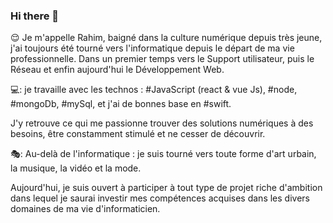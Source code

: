 ### Hi there 👋

😌 Je m'appelle Rahim, baigné dans la culture numérique depuis très jeune, j'ai toujours été tourné vers l'informatique depuis le départ de ma vie professionnelle.
Dans un premier temps vers le Support utilisateur, puis le Réseau et enfin aujourd'hui le Développement Web.

💻: je travaille avec les technos : #JavaScript (react & vue Js), #node, #mongoDb, #mySql, et j'ai de bonnes base en #swift.

J'y retrouve ce qui me passionne trouver des solutions numériques à des besoins, être constamment stimulé et ne cesser de découvrir.

🎭: Au-delà de l'informatique : je suis tourné vers toute forme d'art urbain, la musique, la vidéo et la mode.

Aujourd'hui, je suis ouvert à participer à tout type de projet riche d'ambition dans lequel je saurai investir mes compétences acquises dans les divers domaines de ma vie d'informaticien.  

<!--
**rahim-hamadou/rahim-hamadou** is a ✨ _special_ ✨ repository because its `README.md` (this file) appears on your GitHub profile.

Here are some ideas to get you started:

- 🔭 I’m currently working on ...
- 🌱 I’m currently learning ...
- 👯 I’m looking to collaborate on ...
- 🤔 I’m looking for help with ...
- 💬 Ask me about ...
- 📫 How to reach me: ...
- 😄 Pronouns: ...
- ⚡ Fun fact: ...
-->
